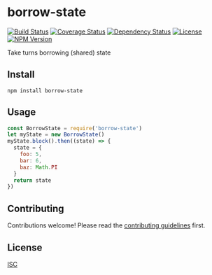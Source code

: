 # borrow-state

[![Build Status](https://img.shields.io/travis/jamescostian/borrow-state.svg?style=flat)](https://travis-ci.org/jamescostian/borrow-state)
[![Coverage Status](https://img.shields.io/coveralls/jamescostian/borrow-state.svg?style=flat)](https://coveralls.io/r/jamescostian/borrow-state?branch=master)
[![Dependency Status](https://img.shields.io/gemnasium/jamescostian/borrow-state.svg?style=flat)](https://gemnasium.com/jamescostian/borrow-state)
[![License](https://img.shields.io/npm/l/borrow-state.svg?style=flat)](https://github.com/jamescostian/borrow-state/blob/master/LICENSE)
[![NPM Version](https://img.shields.io/npm/v/borrow-state.svg?style=flat)](https://www.npmjs.com/package/borrow-state)

Take turns borrowing (shared) state

## Install

```
npm install borrow-state
```

## Usage

```js
const BorrowState = require('borrow-state')
let myState = new BorrowState()
myState.block().then((state) => {
  state = {
    foo: 5,
    bar: 6,
    baz: Math.PI
  }
  return state
})
```

## Contributing

Contributions welcome! Please read the [contributing guidelines](CONTRIBUTING.md) first.

## License

[ISC](LICENSE)
